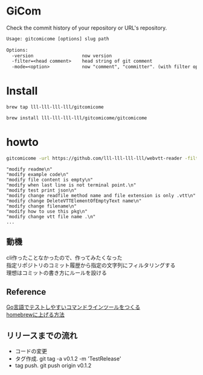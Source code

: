 # GiCom
Check the commit history of your repository or URL's repository.
```txt
Usage: gitcomicome [options] slug path
  
Options:
  -version            		now version
  -filter=<head comment>	head string of git comment
  -mode=<option>      		now "comment", "committer". (with filter option)
```

# Install
```sh
brew tap lll-lll-lll-lll/gitcomicome
```
```sh
brew install lll-lll-lll-lll/gitcomicome/gitcomicome
```

# howto

```bash
gitcomicome -url https://github.com/lll-lll-lll-lll/webvtt-reader -filter modify -mode comment
```

```
"modify readme\n"
"modify example code\n"
"modify file content is empty\n"
"modify when last line is not terminal point.\n"
"modify test print json\n"
"modify change readfile method name and file extension is only .vtt\n"
"modify change DeleteVTTElementOfEmptyText name\n"
"modify change filename\n"
"modify how to use this pkg\n"
"modify change vtt file name .\n"
...
```

## 動機
cli作ったことなかったので、作ってみたくなった<br>
指定リポジトリのコミット履歴から指定の文字列にフィルタリングする<br>
理想はコミットの書き方にルールを設ける<br>

## Reference
[Go言語でテストしやすいコマンドラインツールをつくる](https://deeeet.com/writing/2014/12/18/golang-cli-test/)<br>
[homebrewに上げる方法](https://qiita.com/kcwebapply/items/4777dfc9151ebb3e8a19)


## リリースまでの流れ
- コードの変更
- タグ作成. git tag -a v0.1.2 -m 'TestRelease'
- tag push. git push origin v0.1.2 
